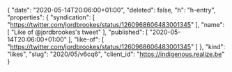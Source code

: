 {
  "date": "2020-05-14T20:06:00+01:00",
  "deleted": false,
  "h": "h-entry",
  "properties": {
    "syndication": [
      "https://twitter.com/jordbrookes/status/1260968606483001345"
    ],
    "name": [
      "Like of @jordbrookes's tweet"
    ],
    "published": [
      "2020-05-14T20:06:00+01:00"
    ],
    "like-of": [
      "https://twitter.com/jordbrookes/status/1260968606483001345"
    ]
  },
  "kind": "likes",
  "slug": "2020/05/v6cq6",
  "client_id": "https://indigenous.realize.be"
}
